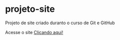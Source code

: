 # projeto-site
 Projeto de site criado duranto o curso de Git e GitHub
 
 Acesse o site [Clicando aqui!](https://araonicardoso.github.io/projeto-site/)
